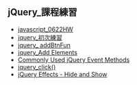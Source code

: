 ## jQuery_課程練習
<ul>
    <li><a href="./js_first0622_hw.html">javascript_0622HW</a></li>
    <li><a href="./js_first_method1_0629.html">jquery_初次練習</a></li>
    <li><a href="./js_first_method2_0629.html">jquery_ addBtnFun</a></li>
    <li><a href="./js_first_append03_0629.html">jquery_Add Elements</a></li>
    <li><a href="./js_jquerynote04_0629.html">Commonly Used jQuery Event Methods</a></li>
    <li><a href="./js_jquery_click05.html">jquery_click()</a></li>
    <li><a href="./jquery_effect06.html">jQuery Effects - Hide and Show</a></li>
</ul>